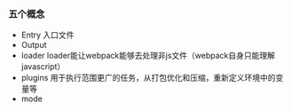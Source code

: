 ### 五个概念
- Entry 入口文件
- Output
- loader loader能让webpack能够去处理非js文件（webpack自身只能理解javascript）
- plugins 用于执行范围更广的任务，从打包优化和压缩，重新定义环境中的变量等
- mode 